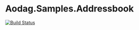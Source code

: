 # Aodag.Samples.Addressbook

[![Build Status](https://travis-ci.org/aodag/Aodag.Samples.Addressbook.svg?branch=master)](https://travis-ci.org/aodag/Aodag.Samples.Addressbook)